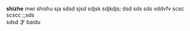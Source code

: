 **shizhe** 
mwi shishu
sja 
sdsd
sjsd  sdjsk   sdjkdjs;
dsd sds sds  vddvfv    scsc scscc ;;sds<br />
sdsd
才
<a herf="wwww.baidu.com">baidu </a>